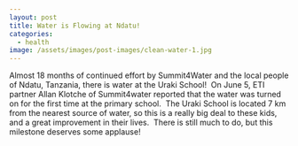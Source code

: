 ```yaml
---
layout: post
title: Water is Flowing at Ndatu!
categories:
  - health
image: /assets/images/post-images/clean-water-1.jpg
---
```


Almost 18 months of continued effort by Summit4Water and the local people of Ndatu, Tanzania, there is water at the Uraki School!  On June 5, ETI partner Allan Klotche of Summit4water reported that the water was turned on for the first time at the primary school.  The Uraki School is located 7 km from the nearest source of water, so this is a really big deal to these kids, and a great improvement in their lives.  There is still much to do, but this milestone deserves some applause!
